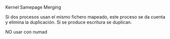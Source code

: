 Kernel Samepage Merging

Si dos procesos usan el mismo fichero mapeado, este proceso se da cuenta y elimina la duplicación.
Si se produce escritura se duplican.

NO usar con numad
